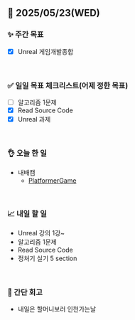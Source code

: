 ## 📅 2025/05/23(WED)


### ✨ 주간 목표

- [x] Unreal 게임개발종합

<br/>

### ✅ 일일 목표 체크리스트(어제 정한 목표)

- [ ] 알고리즘 1문제
- [x] Read Source Code
- [x] Unreal 과제

<br/>

### 👌 오늘 한 일

- 내배캠
  - [PlatformerGame](https://github.com/taene/TIL/blob/main/Unreal%20Engine%205/%EC%8B%A4%EC%8A%B5/Unreal%20%EA%B2%8C%EC%9E%84%EA%B0%9C%EB%B0%9C%EC%A2%85%ED%95%A9/PlatformerGame.md)
  
<br/>


### 📈 내일 할 일

- Unreal 강의 1강~
- 알고리즘 1문제
- Read Source Code
- 정처기 실기 5 section

<br/>

### 💭 간단 회고

- 내일은 할머니보러 인천가는날

<br/>
